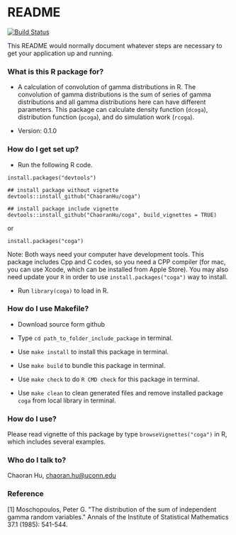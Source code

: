 # README #

[![Build Status](https://travis-ci.org/ChaoranHu/coga.svg?branch=master)](https://travis-ci.org/ChaoranHu/coga)

This README would normally document whatever steps are necessary to get your application up and running.

### What is this R package for? ###

* A calculation of convolution of gamma distributions in R. The convolution of gamma distributions is the sum of series of gamma distributions and all gamma distributions here can have different parameters. This package can calculate density function (`dcoga`), distribution function (`pcoga`), and do simulation work (`rcoga`).

* Version: 0.1.0

### How do I get set up? ###

* Run the following R code.

```
install.packages("devtools")

## install package without vignette
devtools::install_github("ChaoranHu/coga")

## install package include vignette
devtools::install_github("ChaoranHu/coga", build_vignettes = TRUE)
```
or

```
install.packages("coga")
```

Note: Both ways need your computer have development tools. This package includes Cpp and C codes, so you need a CPP compiler (for mac, you can use Xcode, which can be installed from Apple Store). You may also need update your `R` in order to use `install.packages("coga")` way to install.

* Run `library(coga)` to load in R.

### How do I use Makefile? ###

* Download source form github

* Type `cd path_to_folder_include_package` in terminal.

* Use `make install` to install this package in terminal.

* Use `make build` to bundle this package in terminal.

* Use `make check` to do `R CMD check` for this package in terminal.

* Use `make clean` to clean generated files and remove installed package `coga` from local library in terminal.

### How do I use? ###

Please read vignette of this package by type `browseVignettes("coga")` in R, which includes several examples.

### Who do I talk to? ###

Chaoran Hu, <chaoran.hu@uconn.edu>

### Reference ###

[1] Moschopoulos, Peter G. "The distribution of the sum of independent gamma random variables." Annals of the Institute of Statistical Mathematics 37.1 (1985): 541-544.
